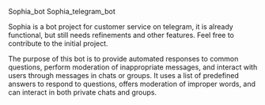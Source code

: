 Sophia_bot
Sophia_telegram_bot

Sophia is a bot project for customer service on telegram, 
it is already functional, but still needs refinements and other features.
Feel free to contribute to the initial project.

The purpose of this bot is to provide automated responses to common questions, 
perform moderation of inappropriate messages, and interact with users through messages 
in chats or groups. It uses a list of predefined answers to respond to questions, 
offers moderation of improper words, and can interact in both private chats and groups.
